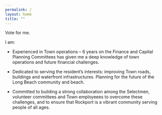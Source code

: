 ```yaml
---
permalink: /
layout: home
title: ""
---
```


Vote for me.

I am: 

* Experienced in Town operations – 6 years on the Finance and 
  Capital Planning Committees has given me a deep knowledge of town operations and future financial challenges.

* Dedicated to serving the resident’s interests: 
  improving Town roads, buildings and waterfront infrastructures. 
  Planning for the future of the Long Beach community and beach.

* Committed to building a strong collaboration among the Selectmen, 
  volunteer committees and Town employeees to overcome these challenges, 
  and to ensure that Rockport is a vibrant community serving people of all ages.
